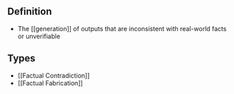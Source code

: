 ## Definition

- The [[generation]] of outputs that are inconsistent with real-world facts or unverifiable

## Types

- [[Factual Contradiction]]
- [[Factual Fabrication]]

